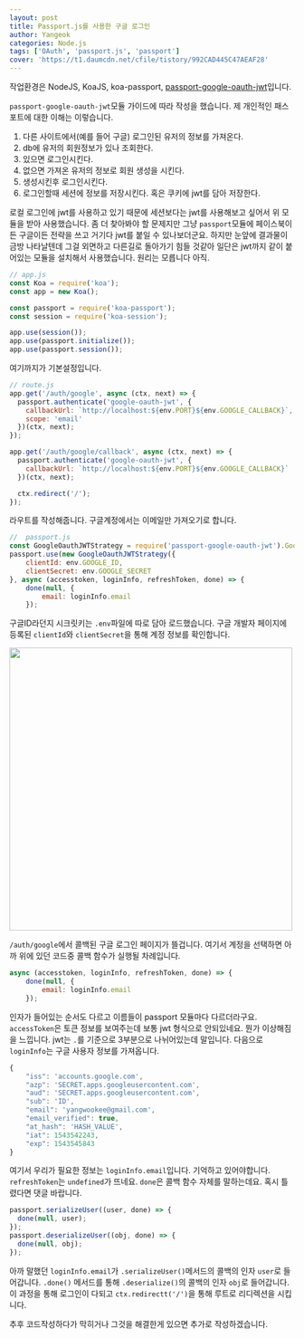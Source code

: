 ```yaml
---
layout: post
title: Passport.js를 사용한 구글 로그인
author: Yangeok
categories: Node.js
tags: ['OAuth', 'passport.js', 'passport']
cover: 'https://t1.daumcdn.net/cfile/tistory/992CAD445C47AEAF28'
---
```


작업환경은 NodeJS, KoaJS, koa-passport, [passport-google-oauth-jwt](https://www.npmjs.com/package/passport-google-oauth-jwt)입니다.

`passport-google-oauth-jwt`모듈 가이드에 따라 작성을 했습니다. 제 개인적인 패스포트에 대한 이해는 이렇습니다.

1. 다른 사이트에서(예를 들어 구글) 로그인된 유저의 정보를 가져온다.
2. db에 유저의 회원정보가 있나 조회한다.
3. 있으면 로그인시킨다.
4. 없으면 가져온 유저의 정보로 회원 생성을 시킨다.
5. 생성시킨후 로그인시킨다.
6. 로그인할때 세션에 정보를 저장시킨다. 혹은 쿠키에 jwt를 담아 저장한다.

로컬 로그인에 jwt를 사용하고 있기 때문에 세션보다는 jwt를 사용해보고 싶어서 위 모듈을 받아 사용했습니다. 좀 더 찾아봐야 할 문제지만 그냥 `passport`모듈에 페이스북이든 구글이든 전략을 쓰고 거기다 jwt를 붙일 수 있나보더군요. 하지만 눈앞에 결과물이 금방 나타날텐데 그걸 외면하고 다른길로 돌아가기 힘들 것같아 일단은 jwt까지 같이 붙어있는 모듈을 설치해서 사용했습니다. 원리는 모릅니다 아직.

```js
// app.js
const Koa = require('koa');
const app = new Koa();

const passport = require('koa-passport');
const session = require('koa-session');

app.use(session());
app.use(passport.initialize());
app.use(passport.session());
```

여기까지가 기본설정입니다.

```js
// route.js
app.get('/auth/google', async (ctx, next) => {
  passport.authenticate('google-oauth-jwt', {
    callbackUrl: `http://localhost:${env.PORT}${env.GOOGLE_CALLBACK}`,
    scope: 'email'
  })(ctx, next);
});

app.get('/auth/google/callback', async (ctx, next) => {
  passport.authenticate('google-oauth-jwt', {
    callbackUrl: `http://localhost:${env.PORT}${env.GOOGLE_CALLBACK}`
  })(ctx, next);

  ctx.redirect('/');
});
```

라우트를 작성해줍니다. 구글계정에서는 이메일만 가져오기로 합니다.

```js
//  passport.js
const GoogleOauthJWTStrategy = require('passport-google-oauth-jwt').GoogleOauthJWTStrategy;
passport.use(new GoogleOauthJWTStrategy({
    clientId: env.GOOGLE_ID,
    clientSecret: env.GOOGLE_SECRET
}, async (accesstoken, loginInfo, refreshToken, done) => {
    done(null, {
        email: loginInfo.email
    });
```

구글ID라던지 시크릿키는 `.env`파일에 따로 담아 로드했습니다. 구글 개발자 페이지에 등록된 `clientId`와 `clientSecret`을 통해 계정 정보를 확인합니다.

<img src="https://doc-10-28-docs.googleusercontent.com/docs/securesc/if1n05um7d152p097slpq26n64a9c86c/6dbijlc3mnsghtd78ckcabbib4ttg2pa/1543550400000/16223825726810088227/16223825726810088227/1UAdqIZcq791HdXwtvjY-7nnSA3fUVp0P?e=view" width="500">

`/auth/google`에서 콜백된 구글 로그인 페이지가 뜰겁니다. 여기서 계정을 선택하면 아까 위에 있던 코드중 콜백 함수가 실행될 차례입니다.

```js
async (accesstoken, loginInfo, refreshToken, done) => {
    done(null, {
        email: loginInfo.email
    });
```

인자가 들어있는 순서도 다르고 이름들이 passport 모듈마다 다르더라구요. `accessToken`은 토큰 정보를 보여주는데 보통 jwt 형식으로 안되있네요. 뭔가 이상해짐을 느낍니다. jwt는 `.`를 기준으로 3부분으로 나뉘어있는데 말입니다. 다음으로 `loginInfo`는 구글 사용자 정보를 가져옵니다.

```js
{
	"iss": 'accounts.google.com',
	"azp": 'SECRET.apps.googleusercontent.com',
	"aud": 'SECRET.apps.googleusercontent.com',
	"sub": 'ID',
	"email": 'yangwookee@gmail.com',
	"email_verified": true,
	"at_hash": 'HASH_VALUE',
	"iat": 1543542243,
	"exp": 1543545843
}
```

여기서 우리가 필요한 정보는 `loginInfo.email`입니다. 기억하고 있어야합니다. `refreshToken`는 `undefined`가 뜨네요. `done`은 콜백 함수 자체를 말하는데요. 혹시 틀렸다면 댓글 바랍니다.

```js
passport.serializeUser((user, done) => {
  done(null, user);
});
passport.deserializeUser((obj, done) => {
  done(null, obj);
});
```

아까 말했던 `loginInfo.email`가 `.serializeUser()`메서드의 콜백의 인자 `user`로 들어갑니다. `.done()` 메서드를 통해 `.deserialize()`의 콜백의 인자 `obj`로 들어갑니다. 이 과정을 통해
로그인이 다되고 `ctx.redirectt('/')`을 통해 루트로 리디렉션을 시킵니다.

추후 코드작성하다가 막히거나 그것을 해결한게 있으면 추가로 작성하겠습니다.
